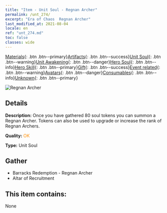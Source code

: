 ```yaml
---
title: "Item - Unit Soul - Regnan Archer"
permalink: /unt_274/
excerpt: "Era of Chaos  Regnan Archer"
last_modified_at: 2021-08-04
locale: en
ref: "unt_274.md"
toc: false
classes: wide
---
```

 [Materials](/Items/){: .btn .btn--primary}[Artifacts](/Items/Artifacts/){: .btn .btn--success}[Unit Soul](/Items/UnitSoul/){: .btn .btn--warning}[Unit Awakening](/Items/UnitAwakening/){: .btn .btn--danger}[Hero Soul](/Items/HeroSoul/){: .btn .btn--info}[Hero Skill](/Items/HeroSkill/){: .btn .btn--primary}[Gift](/Items/Gift/){: .btn .btn--success}[Event related](/Items/Events/){: .btn .btn--warning}[Avatars](/Items/Avatars/){: .btn .btn--danger}[Consumables](/Items/Consumables/){: .btn .btn--info}[Unknown](/Items/Unknown/){: .btn .btn--primary}

 ![Regnan Archer](/images/u/ti_ruigenanushou.jpg)

## Details
 **Description:** Once you have gathered 80 soul tokens you can summon a Regnan Archer. Tokens can also be used to upgrade or increase the rank of Regnan Archers.

 **Quality:** <span style="color: #FF8C00">OK</span>

 **Type:** Unit Soul

## Gather

*    Barracks Redemption - Regnan Archer 
*    Altar of Recruitment 

## This item contains:

  None

